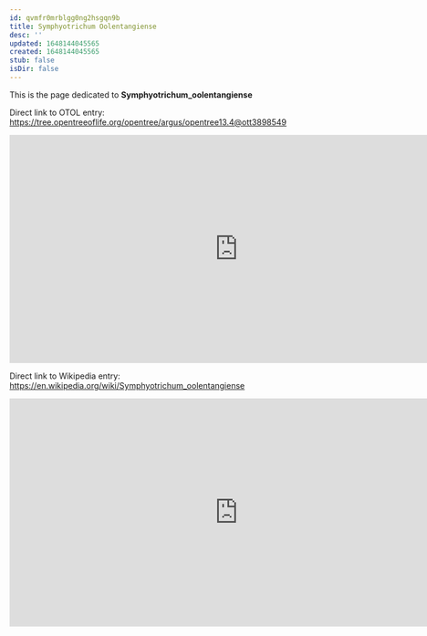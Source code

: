 ```yaml
---
id: qvmfr0mrblgg0ng2hsgqn9b
title: Symphyotrichum Oolentangiense
desc: ''
updated: 1648144045565
created: 1648144045565
stub: false
isDir: false
---
```

This is the page dedicated to **Symphyotrichum_oolentangiense**


Direct link to OTOL entry: https://tree.opentreeoflife.org/opentree/argus/opentree13.4@ott3898549



<html>
    <body>
    <iframe src="https://tree.opentreeoflife.org/opentree/argus/opentree13.4@ott3898549"
    width="800" height="400" frameborder="0" allowfullscreen> </iframe>
    </body>
</html>
    


Direct link to Wikipedia entry: https://en.wikipedia.org/wiki/Symphyotrichum_oolentangiense



<html>
    <body>
    <iframe src="https://en.wikipedia.org/wiki/Symphyotrichum_oolentangiense"
    width="800" height="400" frameborder="0" allowfullscreen> </iframe>
    </body>
</html>
    
